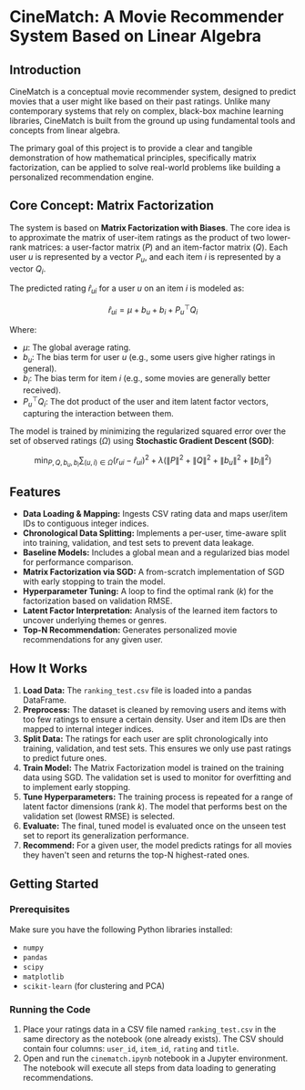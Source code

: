 # CineMatch: A Movie Recommender System Based on Linear Algebra

## Introduction

CineMatch is a conceptual movie recommender system, designed to predict movies that a user might like based on their past ratings. Unlike many contemporary systems that rely on complex, black-box machine learning libraries, CineMatch is built from the ground up using fundamental tools and concepts from linear algebra.

The primary goal of this project is to provide a clear and tangible demonstration of how mathematical principles, specifically matrix factorization, can be applied to solve real-world problems like building a personalized recommendation engine.

## Core Concept: Matrix Factorization

The system is based on **Matrix Factorization with Biases**. The core idea is to approximate the matrix of user-item ratings as the product of two lower-rank matrices: a user-factor matrix ($P$) and an item-factor matrix ($Q$). Each user $u$ is represented by a vector $P_u$, and each item $i$ is represented by a vector $Q_i$.

The predicted rating $\hat{r}_{ui}$ for a user $u$ on an item $i$ is modeled as:

$$\hat{r}_{ui} = \mu + b_u + b_i + P_u^\top Q_i$$

Where:
- $\mu$: The global average rating.
- $b_u$: The bias term for user $u$ (e.g., some users give higher ratings in general).
- $b_i$: The bias term for item $i$ (e.g., some movies are generally better received).
- $P_u^\top Q_i$: The dot product of the user and item latent factor vectors, capturing the interaction between them.

The model is trained by minimizing the regularized squared error over the set of observed ratings ($\Omega$) using **Stochastic Gradient Descent (SGD)**:

$$\min_{P,Q,b_u,b_i} \sum_{(u,i)\in\Omega} \big(r_{ui} - \hat{r}_{ui}\big)^2 + \lambda\Big(\lVert P\rVert^2 + \lVert Q\rVert^2 + \lVert b_u\rVert^2 + \lVert b_i\rVert^2\Big)$$

## Features

* **Data Loading & Mapping:** Ingests CSV rating data and maps user/item IDs to contiguous integer indices.
* **Chronological Data Splitting:** Implements a per-user, time-aware split into training, validation, and test sets to prevent data leakage.
* **Baseline Models:** Includes a global mean and a regularized bias model for performance comparison.
* **Matrix Factorization via SGD:** A from-scratch implementation of SGD with early stopping to train the model.
* **Hyperparameter Tuning:** A loop to find the optimal rank ($k$) for the factorization based on validation RMSE.
* **Latent Factor Interpretation:** Analysis of the learned item factors to uncover underlying themes or genres.
* **Top-N Recommendation:** Generates personalized movie recommendations for any given user.

## How It Works

1.  **Load Data:** The `ranking_test.csv` file is loaded into a pandas DataFrame.
2.  **Preprocess:** The dataset is cleaned by removing users and items with too few ratings to ensure a certain density. User and item IDs are then mapped to internal integer indices.
3.  **Split Data:** The ratings for each user are split chronologically into training, validation, and test sets. This ensures we only use past ratings to predict future ones.
4.  **Train Model:** The Matrix Factorization model is trained on the training data using SGD. The validation set is used to monitor for overfitting and to implement early stopping.
5.  **Tune Hyperparameters:** The training process is repeated for a range of latent factor dimensions (rank $k$). The model that performs best on the validation set (lowest RMSE) is selected.
6.  **Evaluate:** The final, tuned model is evaluated once on the unseen test set to report its generalization performance.
7.  **Recommend:** For a given user, the model predicts ratings for all movies they haven't seen and returns the top-N highest-rated ones.

## Getting Started

### Prerequisites

Make sure you have the following Python libraries installed:

* `numpy`
* `pandas`
* `scipy`
* `matplotlib`
* `scikit-learn` (for clustering and PCA)

### Running the Code

1.  Place your ratings data in a CSV file named `ranking_test.csv` in the same directory as the notebook (one already exists). The CSV should contain four columns: `user_id`, `item_id`, `rating` and `title`.
2.  Open and run the `cinematch.ipynb` notebook in a Jupyter environment. The notebook will execute all steps from data loading to generating recommendations.
